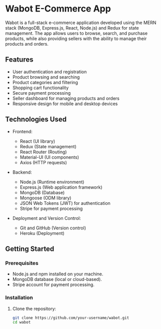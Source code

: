 # Wabot E-Commerce App

Wabot is a full-stack e-commerce application developed using the MERN stack (MongoDB, Express.js, React, Node.js) and Redux for state management. The app allows users to browse, search, and purchase products, while also providing sellers with the ability to manage their products and orders.

## Features

- User authentication and registration
- Product browsing and searching
- Product categories and filtering
- Shopping cart functionality
- Secure payment processing
- Seller dashboard for managing products and orders
- Responsive design for mobile and desktop devices

## Technologies Used

- Frontend:
  - React (UI library)
  - Redux (State management)
  - React Router (Routing)
  - Material-UI (UI components)
  - Axios (HTTP requests)
  
- Backend:
  - Node.js (Runtime environment)
  - Express.js (Web application framework)
  - MongoDB (Database)
  - Mongoose (ODM library)
  - JSON Web Tokens (JWT) for authentication
  - Stripe for payment processing
  
- Deployment and Version Control:
  - Git and GitHub (Version control)
  - Heroku (Deployment)

## Getting Started

### Prerequisites

- Node.js and npm installed on your machine.
- MongoDB database (local or cloud-based).
- Stripe account for payment processing.

### Installation

1. Clone the repository:
   ```sh
   git clone https://github.com/your-username/wabot.git
   cd wabot
